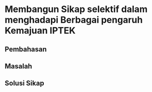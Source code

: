 # Membangun Sikap selektif dalam menghadapi Berbagai pengaruh Kemajuan IPTEK

## Pembahasan

## Masalah

## Solusi Sikap


